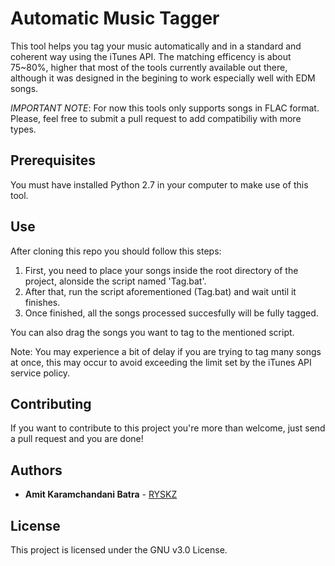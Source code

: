 # Automatic Music Tagger
This tool helps you tag your music automatically and in a standard and coherent way using the iTunes API. The matching efficency is about 75~80%, higher that most of the tools currently available out there, although it was designed in the begining to work especially well with EDM songs.

*IMPORTANT NOTE*: For now this tools only supports songs in FLAC format. Please, feel free to submit a pull request to add compatibiliy with more types.

## Prerequisites
You must have installed Python 2.7 in your computer to make use of this tool.

## Use
After cloning this repo you should follow this steps:

1. First, you need to place your songs inside the root directory of the project, alonside the script named 'Tag.bat'.
2. After that, run the script aforementioned (Tag.bat) and wait until it finishes.
3. Once finished, all the songs processed succesfully will be fully tagged.

You can also drag the songs you want to tag to the mentioned script.

Note: You may experience a bit of delay if you are trying to tag many songs at once, this may occur to avoid exceeding the limit set by the iTunes API service policy.

## Contributing

If you want to contribute to this project you're more than welcome, just send a pull request and you are done!

## Authors

* **Amit Karamchandani Batra** - [RYSKZ](https://github.com/RYSKZ)

## License

This project is licensed under the GNU v3.0 License.
